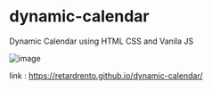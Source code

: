 # dynamic-calendar
Dynamic Calendar using HTML CSS and Vanila JS

![image](https://github.com/RetardRento/dynamic-calendar/assets/94534138/c4d2bd20-6f90-4153-a461-52c22d2ed37e)


link : https://retardrento.github.io/dynamic-calendar/

